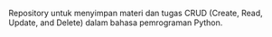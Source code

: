 Repository untuk menyimpan materi dan tugas CRUD (Create, Read, Update, and Delete) dalam bahasa pemrograman Python.
